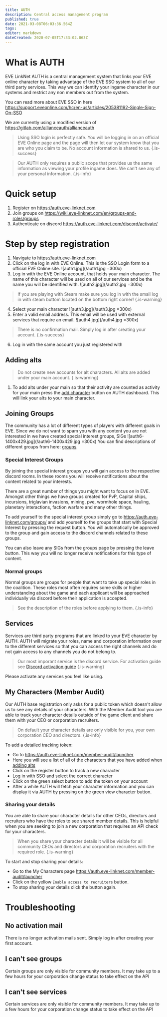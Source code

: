 ```yaml
---
title: AUTH
description: Central access management program
published: true
date: 2021-03-08T06:03:36.564Z
tags: 
editor: markdown
dateCreated: 2020-07-05T17:33:02.063Z
---
```


# What is AUTH
EVE LinkNet AUTH is a central management system that links your EVE online character by taking advantage of the EVE SSO system to all of our third party services. This way we can identify your ingame character in our systems and restrict any non members out from the system.

You can read more about EVE SSO in here https://support.eveonline.com/hc/en-us/articles/205381192-Single-Sign-On-SSO

We are currently using a modified version of https://gitlab.com/allianceauth/allianceauth

> Using SSO login is perfectly safe. You will be logging in on an official EVE Online page and the page will then let our system know that you are who you claim to be. No account information is shared to us.
{.is-success}

> Our AUTH only requires a public scope that provides us the same information as viewing your profile ingame does. We can't see any of your personal information.
{.is-info}

# Quick setup
1. Register on https://auth.eve-linknet.com
1. Join groups on https://wiki.eve-linknet.com/en/groups-and-roles/groups
1. Authenticate on discord https://auth.eve-linknet.com/discord/activate/

# Step by step registration
1. Navigate to https://auth.eve-linknet.com
1. Click on the log in with EVE Online. This is the SSO Login form to a official EVE Online site. 
![auth1.jpg](/auth1.jpg =300x)
1.  Log in with the EVE Online account, that holds your main character. The name of this character will be used on all of our services and be the name you will be identified with. 
![auth2.jpg](/auth2.jpg =300x)
> If you are playing with Steam make sure you log in with the small log in with steam buttom located on the bottom right corner!
{.is-warning}
4. Select your main character
![auth3.jpg](/auth3.jpg =300x)
4. Enter a valid email address. This email will be used with external services that require an email.
![auth4.jpg](/auth4.jpg =300x)
> There is no confirmation mail. Simply log in after creating your account.
{.is-success}
6. Log in with the same account you just registered with

## Adding alts
> Do not create new accounts for alt characters. All alts are added under your main account.
{.is-warning}
1. To add alts under your main so that their activity are counted as activity for your main press the [add character](https://auth.eve-linknet.com/account/characters/add/) button on AUTH dashboard. This will link your alts to your main character.

## Joining Groups
The community has a lot of different types of players with different goals in EVE. Since we do not want to spam you with any content you are not interested in we have created special interest groups, SIGs
![auth6-1400x429.jpg](/auth6-1400x429.jpg =300x)
You can find descriptions of different groups from here: [groups](/en/groups-and-roles/groups)

### Special Interest Groups
By joining the special interest groups you will gain access to the respective discord rooms. In these rooms you will receive notifications about the content related to your interests.

There are a great number of things you might want to focus on in EVE. Amongst other things we have groups created for PvP, Capital ships, incursions, triglavian invasions, mining, pve, wormhole space, hauling, planetary interactions, faction warfare and many other things.

To add yourself to the special interest group simply go to https://auth.eve-linknet.com/groups/ and add yourself to the groups that start with Special Interest by pressing the request button. You will automatically be approved to the group and gain access to the discord channels related to these groups. 

You can also leave any SIGs from the groups page by pressing the leave button. This way you will no longer receive notifications for this type of content.

### Normal groups
Normal groups are groups for people that want to take up special roles in the coalition. These roles most often requires some skills or higher understanding about the game and each applicant will be approached individually via discord before their application is accepted.

> See the description of the roles before applying to them.
{.is-info}

## Services
Services are third party programs that are linked to your EVE character by AUTH. AUTH will migrate your roles, name and corporation information over to the different services so that you can access the right channels and do not gain access to any channels you do not belong to.

> Our most imporant service is the discord service. For activation guide see [Discord activation guide](/tools/communication/discord)
{.is-warning}

Please activate any services you feel like using.

## My Characters (Member Audit)
Our AUTH base registration only asks for a public token which doesn't allow us to see any details of your characters. With the Member Audit tool you are able to track your character details outside of the game client and share them with your CEO or corporation recruiters.

> On default your character details are only visible for you, your own corporation CEO and directors.
{.is-info}

To add a detailed tracking token:
- Go to https://auth.eve-linknet.com/member-audit/launcher
- Here you will see a list of all of the characters that you have added when [adding alts](https://wiki.eve-linknet.com/e/en/tools/auth##adding-alts)
- Click on the register button to track a new character
- Log in with SSO and select the correct character
- Click on the green select button to add the token on your account
- After a while AUTH will fetch your character information and you can display it via AUTH by pressing on the green view character button.

### Sharing your details

You are able to share your character details for other CEOs, directors and recruiters who have the roles to see shared member details. This is helpful when you are seeking to join a new corporation that requires an API check for your characters.

> When you share your character details it will be visible for all community CEOs and directors and corporation recruiters with the required role.
{.is-warning}

To start and stop sharing your details:
- Go to the My Characters page https://auth.eve-linknet.com/member-audit/launcher
- Click on the yellow `Enable access to recruiters` button.
- To stop sharing your details click the button again.


# Troubleshooting

## No activation mail
There is no longer activation mails sent. Simply log in after creating your first account.

## I can't see groups
Certain groups are only visible for community members. It may take up to a few hours for your corporation change status to take effect on the API

## I can't see services
Certain services are only visible for community members. It may take up to a few hours for your corporation change status to take effect on the API



